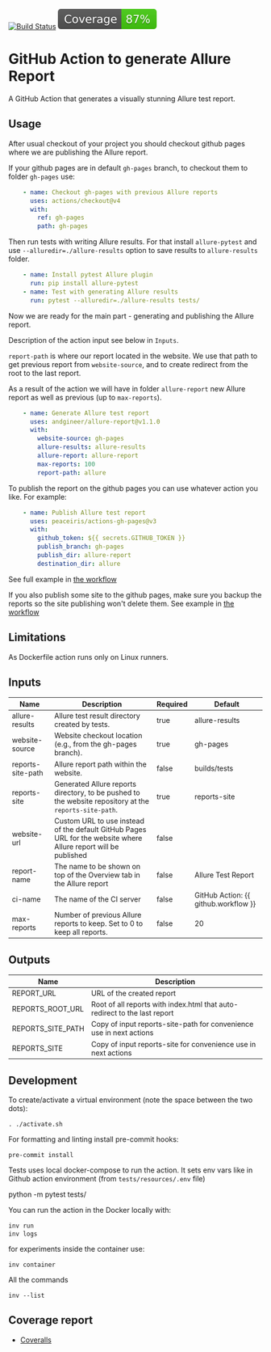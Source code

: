 [![Build Status](https://github.com/andgineer/allure-report/workflows/CI/badge.svg)](https://github.com/andgineer/allure-report/actions)
[![Coverage](https://raw.githubusercontent.com/andgineer/allure-report/python-coverage-comment-action-data/badge.svg)](https://htmlpreview.github.io/?https://github.com/andgineer/allure-report/blob/python-coverage-comment-action-data/htmlcov/index.html)
# GitHub Action to generate Allure Report

A GitHub Action that generates a visually stunning Allure test report.

## Usage

After usual checkout of your project you should checkout github pages 
where we are publishing the Allure report. 

If your github pages are in default `gh-pages` branch, to checkout them to
folder `gh-pages` use:

```yaml
    - name: Checkout gh-pages with previous Allure reports
      uses: actions/checkout@v4
      with:
        ref: gh-pages
        path: gh-pages
```

Then run tests with writing Allure results.
For that install `allure-pytest` and use `--alluredir=./allure-results` option to save results to 
`allure-results` folder.

```yaml
    - name: Install pytest Allure plugin
      run: pip install allure-pytest
    - name: Test with generating Allure results
      run: pytest --alluredir=./allure-results tests/
```

Now we are ready for the main part - generating and publishing the Allure report.

Description of the action input see below in `Inputs`. 

`report-path` is where our report located in the website. 
We use that path to get previous report from `website-source`, and to create redirect from the root
to the last report.

As a result of the action we will have in folder `allure-report` new Allure report as well as previous 
(up to `max-reports`).

```yaml
    - name: Generate Allure test report
      uses: andgineer/allure-report@v1.1.0
      with:
        website-source: gh-pages
        allure-results: allure-results
        allure-report: allure-report
        max-reports: 100
        report-path: allure
```

To publish the report on the github pages you can use whatever action you like.
For example:

```yaml
    - name: Publish Allure test report
      uses: peaceiris/actions-gh-pages@v3
      with:
        github_token: ${{ secrets.GITHUB_TOKEN }}
        publish_branch: gh-pages
        publish_dir: allure-report
        destination_dir: allure
```

See full example in
[the workflow](https://github.com/andgineer/bitwarden-import-msecure/blob/main/.github/workflows/ci.yml)

If you also publish some site to the github pages, make sure you backup the reports so the site publishing won't delete them.
See example in [the workflow](https://github.com/andgineer/bitwarden-import-msecure/blob/main/.github/workflows/docs.yml)

## Limitations

As Dockerfile action runs only on Linux runners.

## Inputs

| Name              | Description                                                                                                     | Required | Default                              |
|-------------------|-----------------------------------------------------------------------------------------------------------------|----------|--------------------------------------|
| allure-results    | Allure test result directory created by tests.                                                                  | true     | allure-results                       |
| website-source    | Website checkout location (e.g., from the gh-pages branch).                                                     | true     | gh-pages                             |
| reports-site-path | Allure report path within the website.                                                                          | false    | builds/tests                         |
| reports-site      | Generated Allure reports directory, to be pushed to the website repository at the `reports-site-path`.          | true     | reports-site                         |
| website-url       | Custom URL to use instead of the default GitHub Pages URL for the website where Allure report will be published | false  |                                      |
| report-name       | The name to be shown on top of the Overview tab in the Allure report                                            | false    | Allure Test Report                   |
| ci-name           | The name of the CI server                                                                                       | false    | GitHub Action: {{ github.workflow }} |
| max-reports       | Number of previous Allure reports to keep. Set to 0 to keep all reports.                                        | false    | 20                                   |

## Outputs

| Name              | Description                                                               | 
|-------------------|---------------------------------------------------------------------------|
| REPORT_URL        | URL of the created report                                                 | 
| REPORTS_ROOT_URL  | Root of all reports with index.html that auto-redirect to the last report |
| REPORTS_SITE_PATH | Copy of input reports-site-path for convenience use in next actions       |
| REPORTS_SITE | Copy of input reports-site for convenience use in next actions            |


## Development

To create/activate a virtual environment (note the space between the two dots):

    . ./activate.sh

For formatting and linting install pre-commit hooks:

    pre-commit install

Tests uses local docker-compose to run the action.
It sets env vars like in Github action environment (from `tests/resources/.env` file)

   python -m pytest tests/

You can run the action in the Docker locally with:

    inv run
    inv logs

for experiments inside the container use:

    inv container

All the commands
    
    inv --list

## Coverage report
* [Coveralls](https://coveralls.io/github/andgineer/allure-report)
